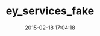 ---
layout: post
title:  "ey_services_fake"
repo:   "engineyard/ey_services_api"
date:   2015-02-18 17:04:18
gemurl: https://github.com/engineyard/ey_services_api
---
